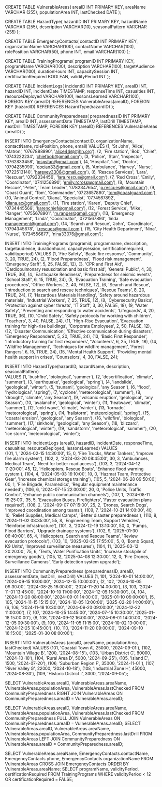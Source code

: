 CREATE TABLE VulnerableAreas(
areaID INT PRIMARY KEY,
areaName VARCHAR (255),
populationArea INT,
lastChecked DATE );

CREATE TABLE HazardType(
hazardID INT PRIMARY KEY,
hazardName VARCHAR (255),
description VARCHAR(10),
seasonalPattern VARCHAR (255)
);

CREATE TABLE EmergencyContacts(
contactID INT PRIMARY KEY,
organizationName VARCHAR(100),
contactName VARCHAR(100),
rolePosition VARCHAR(50),
phone INT,
email VARCHAR(100)
);

CREATE TABLE TrainingPrograms(
programID INT PRIMARY KEY,
programName VARCHAR(100),
description VARCHAR(100),
targetAudience VARCHAR(100),
durationHours INT,
capacitySession INT,
certificationRequired BOOLEAN,
validityPeriod INT
);

CREATE TABLE IncidentLogs(
    incidentID INT PRIMARY KEY,
    areaID INT,
    hazardID INT,
    incidentDate TIMESTAMP,
    responseTime INT,
    casualties INT,
    resourceDeployed VARCHAR(100),
    lessonsLearned VARCHAR(100),
    FOREIGN KEY (areaID) REFERENCES VulnerableAreas(areaID),
    FOREIGN KEY (hazardID) REFERENCES HazardType(hazardID)
);

CREATE TABLE CommunityPreparedness(
preparednessID INT PRIMARY KEY,
areaID INT,
assessmentDate TIMESTAMP,
lastDrill TIMESTAMP,
nextDrill TIMESTAMP,
FOREIGN KEY (areaID) REFERENCES VulnerableAreas (areaID)
);

INSERT INTO EmergencyContacts(contactID, organizationName, contactName, rolePosition, phone, email)
VALUES
(1, 'St John', 'Alice', 'Matron', '0767888990', 'alice44@stjhn.org'),
(2, 'Fire station', 'Bob', 'Chief', '0743222234', 'chiefbob@gmail.com'),
(3, 'Police', 'Stan', 'Inspector', '0762833458', 'inspstan@gmail.com'),
(4, 'Hospital', 'Ian', 'Doctor', '0794235090', 'docian33@gmail.com'),
(5, 'Ambulance', 'Harvey', 'Nurse', '0722513140', 'harevey3306@gmail.com'),
(6, 'Rescue Services', 'Lara', 'Rescuer', '0792334456', 'lara.rescue@gmail.com'),
(7, 'Red Cross', 'Emily', 'Coordinator', '0741256890', 'emily.rcross@gmail.com'),
(8, 'Mountain Rescue', 'Peter', 'Team Leader', '0782347654', 'p.rescues@gmail.com'),
(9, 'Coast Guard', 'Tom', 'Commander', '0723657890', 'tom@coastguard.com'),
(10, 'Animal Control', 'Diana', 'Specialist', '0774567892', 'diana.ac@gmail.com'),
(11, 'Fire station', 'Karen', 'Deputy Chief', '0734445566', 'karenchief@gmail.com'),
(12, 'Forest Service', 'Mike', 'Ranger', '0755678901', 'm.ranger@gmail.com'),
(13, 'Emergency Management', 'Linda', 'Coordinator', '0721567893', 'linda management@gmail.com'),
(14, 'Search and Rescue', 'John', 'Coordinator', '0794345678', 'j.rescues@gmail.com'),
(15, 'City Health Department', 'Nina', 'Nurse', '0734556677', 'nina33076@gmail.com');


INSERT INTO TrainingPrograms (programid, programname, description, targetaudience, durationhours, capacitysession, certificationrequired, validityperiod)
VALUES 
    (1, 'Fire Safety', 'Basic fire response', 'Community', 3, 20, TRUE, 24),
    (2, 'Flood Preparedness', 'Flood risk management', 'Emergency Staff', 5, 25, FALSE, 12),
    (3, 'CPR and First Aid', 'Cardiopulmonary resuscitation and basic first aid', 'General Public', 4, 30, TRUE, 36),
    (4, 'Earthquake Readiness', 'Preparedness for seismic events', 'School Staff', 6, 15, TRUE, 24),
    (5, 'Evacuation Training', 'Safe evacuation procedures', 'Office Workers', 2, 40, FALSE, 12),
    (6, 'Search and Rescue', 'Introduction to search and rescue techniques', 'Rescue Teams', 8, 20, TRUE, 24),
    (7, 'Hazardous Materials Handling', 'Safety around hazardous materials', 'Industrial Workers', 7, 25, TRUE, 12),
    (8, 'Cybersecurity Basics', 'Protection against cyber threats', 'IT Staff', 3, 30, FALSE, 18),
    (9, 'Water Safety', 'Preventing and responding to water accidents', 'Lifeguards', 4, 20, TRUE, 36),
    (10, 'Child Safety', 'Safety protocols for working with children', 'Teachers', 3, 40, FALSE, 24),
    (11, 'High-Rise Evacuation', 'Evacuation training for high-rise buildings', 'Corporate Employees', 2, 50, FALSE, 12),
    (12, 'Disaster Communication', 'Effective communication during disasters', 'Emergency Responders', 5, 20, TRUE, 24),
    (13, 'Basic First Responder', 'Introductory training for first responders', 'Volunteers', 6, 25, TRUE, 18),
    (14, 'Wildfire Management', 'Techniques for wildfire management', 'Forest Rangers', 6, 15, TRUE, 24),
    (15, 'Mental Health Support', 'Providing mental health support in crises', 'Counselors', 4, 30, FALSE, 24);

    
INSERT INTO HazardType(hazardID, hazardName, description, seasonalPattern)  
VALUES 
    (1, 'bushfire', 'biological', 'summer'),
    (2, 'desertification', 'climate', 'summer'),
    (3, 'earthquake', 'geological', 'spring'),
    (4, 'landslide', 'geological', 'winter'),
    (5, 'tsunami', 'geological', 'any Season'),
    (6, 'flood', 'hydrological', 'spring'),
    (7, 'cyclone', 'meteorological', 'summer'),
    (8, 'drought', 'climate', 'any Season'),
    (9, 'volcanic eruption', 'geological', 'any Season'),
    (10, 'avalanche', 'geological', 'winter'),
    (11, 'heatwave', 'climate', 'summer'),
    (12, 'cold wave', 'climate', 'winter'),
    (13, 'tornado', 'meteorological', 'spring'),
    (14, 'hailstorm', 'meteorological', 'spring'),
    (15, 'coastal erosion', 'geological', 'any Season'),
    (16, 'wildfire', 'biological', 'summer'),
    (17, 'sinkhole', 'geological', 'any Season'),
    (18, 'blizzard', 'meteorological', 'winter'),
    (19, 'sandstorm', 'meteorological', 'summer'),
    (20, 'ice storm', 'meteorological', 'winter');

  INSERT INTO IncidentLogs (areaID, hazardID, incidentDate, responseTime, casualties, resourceDeployed, lessonsLearned) VALUES  
(101, 1, '2024-02-15 14:30:00', 15, 0, 'Fire Trucks, Water Tankers', 'Improve fire alarm system'),
(102, 2, '2024-03-20 08:45:00', 30, 3, 'Ambulances, Medical Team', 'Need for better road access'),
(103, 3, '2024-04-12 11:20:00', 45, 12, 'Helicopters, Rescue Boats', 'Enhance flood warning system'),
(104, 4, '2024-05-03 16:10:00', 10, 0, 'Hazmat Team, Protective Gear', 'Increase chemical storage training'),
(105, 5, '2024-06-28 09:50:00', 60, 1, 'Fire Brigade, Paramedics', 'Regular equipment maintenance needed'),
(106, 6, '2024-07-15 22:00:00', 20, 0, 'Police Units, Traffic Control', 'Enhance public communication channels'),
(107, 1, '2024-08-11 19:25:00', 35, 5, 'Evacuation Buses, Firefighters', 'Faster evacuation plans required'),
(108, 2, '2024-09-07 07:15:00', 25, 2, 'Drones, Search Dogs', 'Improved coordination among teams'),
(109, 7, '2024-10-21 14:00:00', 40, 10, 'Relief Supplies, Medical Camps', 'Better disaster preparedness'),
(110, 8, '2024-11-02 03:35:00', 55, 8, 'Engineering Team, Support Vehicles', 'Reinforce infrastructure'),
(101, 3, '2024-12-19 13:10:00', 50, 0, 'Pumps, Flood Barriers', 'Upgrade drainage systems'),
(102, 9, '2025-01-30 06:40:00', 65, 4, 'Helicopters, Search and Rescue Teams', 'Review evacuation protocols'),
(103, 10, '2025-02-25 17:55:00', 5, 0, 'Bomb Squad, K9 Units', 'Improved surveillance measures'),
(104, 11, '2025-03-12 20:20:00', 75, 6, 'Tents, Water Purification Units', 'Increase stockpile of emergency goods'),
(105, 12, '2025-04-08 12:30:00', 12, 0, 'Fire Drones, Surveillance Cameras', 'Early detection system upgrade');

INSERT INTO CommunityPreparedness (preparednessID, areaID, assessmentDate, lastDrill, nextDrill)
VALUES
(1, 101, '2024-10-01 14:00:00', '2024-09-15 10:00:00', '2024-12-15 10:00:00'),
(2, 102, '2024-10-05 09:30:00', '2024-08-25 16:00:00', '2024-11-20 14:00:00'),
(3, 103, '2024-11-01 13:45:00', '2024-10-10 11:00:00', '2024-12-05 15:30:00'),
(4, 104, '2024-10-20 08:00:00', '2024-09-01 14:00:00', '2025-01-10 09:00:00'),
(5, 105, '2024-11-15 15:15:00', '2024-10-05 13:00:00', '2025-02-20 14:00:00'),
(6, 106, '2024-11-18 10:30:00', '2024-09-20 09:00:00', '2024-12-22 11:00:00'),
(7, 107, '2024-10-25 14:45:00', '2024-07-15 10:30:00', '2025-01-18 15:00:00'),
(8, 108, '2024-09-12 16:00:00', '2024-08-01 14:00:00', '2024-12-05 09:30:00'),
(9, 109, '2024-11-05 11:15:00', '2024-10-02 13:00:00', '2024-12-25 10:45:00'),
(10, 110, '2024-11-20 09:00:00', '2024-09-10 16:15:00', '2025-01-30 08:00:00');


INSERT INTO VulnerableAreas (areaID, areaName, populationArea, lastChecked)
VALUES
(101, 'Coastal Town A', 25000, '2024-09-01'),
(102, 'Mountain Village B', 1200, '2024-08-15'),
(103, 'Urban District C', 80000, '2024-10-10'),
(104, 'Rural Area D', 5000, '2024-09-25'),
(105, 'Island E', 1500, '2024-07-20'),
(106, 'Suburban Region F', 35000, '2024-11-01'),
(107, 'River Valley G', 22000, '2024-10-18'),
(108, 'Industrial Zone H', 45000, '2024-08-30'),
(109, 'Historic District I', 3000, '2024-09-05');


SELECT 
VulnerableAreas.areaID, VulnerableAreas.areaName,  VulnerableAreas.populationArea, VulnerableAreas.lastChecked
FROM  CommunityPreparedness
RIGHT JOIN VulnerableAreas ON  CommunityPreparedness.areaID = VulnerableAreas.areaID;


SELECT 
VulnerableAreas.areaID, VulnerableAreas.areaName,  VulnerableAreas.populationArea, VulnerableAreas.lastChecked
FROM  CommunityPreparedness
FULL JOIN VulnerableAreas ON  CommunityPreparedness.areaID = VulnerableAreas.areaID;
SELECT 
    VulnerableAreas.areaID,
    VulnerableAreas.areaName,
    VulnerableAreas.populationArea,
    CommunityPreparedness.lastDrill
FROM 
    VulnerableAreas
LEFT JOIN 
    CommunityPreparedness ON VulnerableAreas.areaID = CommunityPreparedness.areaID;


SELECT 
    VulnerableAreas.areaName,
    EmergencyContacts.contactName,
    EmergencyContacts.phone,
    EmergencyContacts.organizationName
FROM 
    VulnerableAreas
CROSS JOIN 
    EmergencyContacts
ORDER BY 
    VulnerableAreas.areaName;
SELECT 
    programName,
    validityPeriod,
    certificationRequired
FROM 
    TrainingPrograms
WHERE 
    validityPeriod < 12
OR 
    certificationRequired = FALSE;
